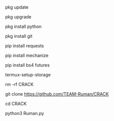 pkg update

pkg upgrade

pkg install python

pkg install git

pip install requests

pip install mechanize

pip install bs4 futures

termux-setup-storage

rm -rf CRACK

git clone https://github.com/TEAM-Ruman/CRACK

cd CRACK

python3 Ruman.py
